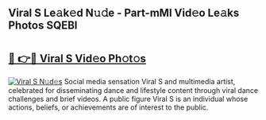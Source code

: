 ## Viral S Le𝚊k𝚎d N𝚞𝚍e - Part-mMl Vid𝚎o Le𝚊ks Photos SQEBl

# <h2><a href="http://fbe66h.evod.top/?m=Viral+S">🔗 👉🔴 Viral S Vid𝚎o Ph𝚘t𝚘s</a></h2>

[![Viral S N𝚞d𝚎s](https://i.imgur.com/8V9OHl7.gif)](http://fbe66h.evod.top/?m=Viral+S)
Social media sensation Viral S and multimedia artist, celebrated for disseminating dance and lifestyle content through viral dance challenges and brief videos. A public figure Viral S is an individual whose actions, beliefs, or achievements are of interest to the public. 
